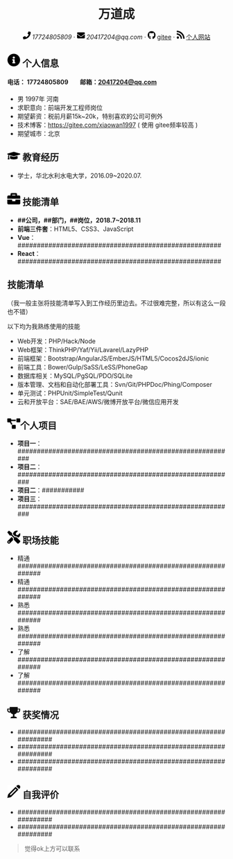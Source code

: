  <center>
     <h1>万道成</h1>
     <div>
         <span>
             <img src="../public/assets/phone-solid.svg" width="18px">
             <i>17724805809</i>
         </span>
         ·
         <span>
             <img src="../public/assets/envelope-solid.svg" width="18px">
             <i>20417204@qq.com</i>
         </span>
         ·
         <span>
             <img src="../public/assets/github-brands.svg" width="18px">
             <a href="https://gitee.com/xiaowan1997">gitee</a>
         </span>
         ·
         <span>
             <img src="../public/assets/rss-solid.svg" width="18px">
             <a href="http://101.42.4.196:90/">个人网站</a>
         </span>
     </div>
 </center>

## <img src="../public/assets/info-circle-solid.svg" width="30px"> 个人信息 
#### 电话：  17724805809  &nbsp; &nbsp; &nbsp;&nbsp;    邮箱：20417204@qq.com
- 男  1997年  河南
- 求职意向：前端开发工程师岗位
- 期望薪资：税前月薪15k~20k，特别喜欢的公司可例外
- 技术博客：https://gitee.com/xiaowan1997 ( 使用 gitee频率较高  )
- 期望城市：北京 &nbsp; &nbsp;&nbsp;&nbsp; &nbsp;&nbsp;&nbsp; &nbsp;&nbsp;&nbsp; &nbsp;&nbsp;&nbsp; &nbsp;&nbsp;&nbsp; &nbsp;&nbsp; 



## <img src="../public/assets/graduation-cap-solid.svg" width="30px"> 教育经历

- 学士，华北水利水电大学，2016.09~2020.07.

<!-- ## <img src="../public/assets/briefcase-solid.svg" width="30px"> 技能清单

- **##公司，##部门，##岗位，2018.7~2018.11**
  - **项目描述**：#####################################################
  - **工作描述**：##################################################### -->
## <img src="../public/assets/briefcase-solid.svg" width="30px"> 技能清单

- **##公司，##部门，##岗位，2018.7~2018.11**
- **前端三件套**：HTML5、CSS3、JavaScript
- **Vue**：#####################################################
- **React**：#####################################################
## 技能清单
（我一般主张将技能清单写入到工作经历里边去。不过很难完整，所以有这么一段也不错）

以下均为我熟练使用的技能

- Web开发：PHP/Hack/Node
- Web框架：ThinkPHP/Yaf/Yii/Lavarel/LazyPHP
- 前端框架：Bootstrap/AngularJS/EmberJS/HTML5/Cocos2dJS/ionic
- 前端工具：Bower/Gulp/SaSS/LeSS/PhoneGap
- 数据库相关：MySQL/PgSQL/PDO/SQLite
- 版本管理、文档和自动化部署工具：Svn/Git/PHPDoc/Phing/Composer
- 单元测试：PHPUnit/SimpleTest/Qunit
- 云和开放平台：SAE/BAE/AWS/微博开放平台/微信应用开发


## <img src="../public/assets/project-diagram-solid.svg" width="30px">个人项目

- **项目一**：#########################################################
- **项目二**：#########################################################
- **项目二**：###########
- **项目三**：#########################################################

## <img src="../public/assets/tools-solid.svg" width="30px"> 职场技能

- 精通############################################################
- 精通############################################################
- 熟悉############################################################
- 熟悉############################################################
- 了解############################################################
- 了解############################################################

## <img src="../public/assets/9.png" width="30px"> 获奖情况

- ###############################################################
- ###############################################################
- ###############################################################

## <img src="../public/assets/0.png" width="30px"> 自我评价

- ###############################################################
- ###############################################################

> 觉得ok上方可以联系